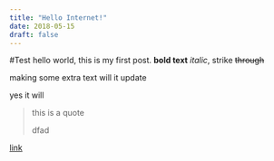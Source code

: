 ```yaml
---
title: "Hello Internet!"
date: 2018-05-15
draft: false
---
```


#Test 
hello world, this is my first post. 
**bold text** *italic*, strike ~~through~~

making some extra text
will it update

yes it will

> this is a quote
> 
> dfad

<!-- html comment -->

[link](http://google.com)
